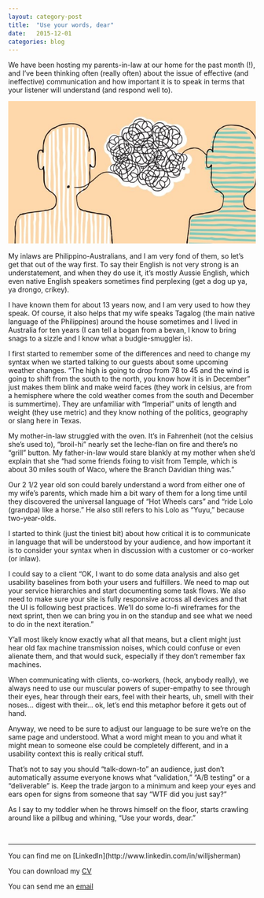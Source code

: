 ```yaml
---
layout: category-post
title:  "Use your words, dear"
date:   2015-12-01
categories: blog
---
```


<p>We have been hosting my parents-in-law at our home for the past month (!), and I’ve been thinking often (really often) about the issue of effective (and ineffective) communication and how important it is to speak in terms that your listener will understand (and respond well to).</p>

<p><img src="/images/resources/words.jpeg" /></p>

<p>My inlaws are Philippino-Australians, and I am very fond of them, so let’s get that out of the way first. To say their English is not very strong is an understatement, and when they do use it, it’s mostly Aussie English, which even native English speakers sometimes find perplexing (get a dog up ya, ya drongo, crikey).</p>

<p>I have known them for about 13 years now, and I am very used to how they speak. Of course, it also helps that my wife speaks Tagalog (the main native language of the Philippines) around the house sometimes and I lived in Australia for ten years (I can tell a bogan from a bevan, I know to bring snags to a sizzle and I know what a budgie-smuggler is).</p>

<p>I first started to remember some of the differences and need to change my syntax when we started talking to our guests about some upcoming weather changes. “The high is going to drop from 78 to 45 and the wind is going to shift from the south to the north, you know how it is in December” just makes them blink and make weird faces (they work in celsius, are from a hemisphere where the cold weather comes from the south and December is summertime). They are unfamiliar with “Imperial” units of length and weight (they use metric) and they know nothing of the politics, geography or slang here in Texas.</p>

<p>My mother-in-law struggled with the oven. It’s in Fahrenheit (not the celsius she’s used to), “broil-hi” nearly set the leche-flan on fire and there’s no “grill” button. My father-in-law would stare blankly at my mother when she’d explain that she “had some friends fixing to visit from Temple, which is about 30 miles south of Waco, where the Branch Davidian thing was.”</p>

<p>Our 2 1/2 year old son could barely understand a word from either one of my wife’s parents, which made him a bit wary of them for a long time until they discovered the universal language of “Hot Wheels cars” and “ride Lolo (grandpa) like a horse.” He also still refers to his Lolo as “Yuyu,” because two-year-olds.</p>

<p>I started to think (just the tiniest bit) about how critical it is to communicate in language that will be understood by your audience, and how important it is to consider your syntax when in discussion with a customer or co-worker (or inlaw).</p>

<p>I could say to a client “OK, I want to do some data analysis and also get usability baselines from both your users and fulfillers. We need to map out your service hierarchies and start documenting some task flows. We also need to make sure your site is fully responsive across all devices and that the UI is following best practices. We’ll do some lo-fi wireframes for the next sprint, then we can bring you in on the standup and see what we need to do in the next iteration.”</p>

<p>Y’all most likely know exactly what all that means, but a client might just hear old fax machine transmission noises, which could confuse or even alienate them, and that would suck, especially if they don’t remember fax machines.</p>

<p>When communicating with clients, co-workers, (heck, anybody really), we always need to use our muscular powers of super-empathy to see through their eyes, hear through their ears, feel with their hearts, uh, smell with their noses… digest with their… ok, let’s end this metaphor before it gets out of hand.</p>

<p>Anyway, we need to be sure to adjust our language to be sure we’re on the same page and understood. What a word might mean to you and what it might mean to someone else could be completely different, and in a usability context this is really critical stuff.</p>

<p>That’s not to say you should “talk-down-to” an audience, just don’t automatically assume everyone knows what “validation,” “A/B testing” or a “deliverable” is. Keep the trade jargon to a minimum and keep your eyes and ears open for signs from someone that say “WTF did you just say?”</p>

<p>As I say to my toddler when he throws himself on the floor, starts crawling around like a pillbug and whining, “Use your words, dear.”</p>

<br>
<hr>
You can find me on [LinkedIn](http://www.linkedin.com/in/willjsherman)

You can download my [CV](../Will_Sherman_resume.pdf)

You can send me an [email](mailto:Will@willjsherman.com)
